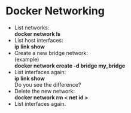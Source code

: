 # Docker Networking

- List networks:  
**docker network ls**
- List host interfaces:  
**ip link show**
- Create a new bridge network:  
(example)  
**docker network create -d bridge my_bridge**
- List interfaces again:  
**ip link show**  
Do you see the difference?
- Delete the new network:  
**docker network rm \< net id \>**
- List interfaces again.